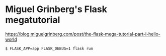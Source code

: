 # Miguel Grinberg's Flask megatutorial

https://blog.miguelgrinberg.com/post/the-flask-mega-tutorial-part-i-hello-world

```
$ FLASK_APP=app FLASK_DEBUG=1 flask run
```
